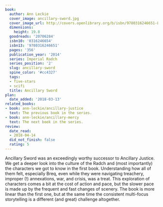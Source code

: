 ```yaml
---
book:
  author: Ann Leckie
  cover_image: ancillary-sword.jpg
  cover_image_url: http://covers.openlibrary.org/b/isbn/9780316246651-L.jpg
  dimensions:
    height: 19.8
  goodreads: '20706284'
  isbn10: '0316246654'
  isbn13: '9780316246651'
  pages: '356'
  publication_year: '2014'
  series: Imperial Radch
  series_position: '2'
  slug: ancillary-sword
  spine_color: '#cc4327'
  tags:
  - five-stars
  - scifi
  title: Ancillary Sword
plan:
  date_added: '2018-03-13'
related_books:
- book: ann-leckie/ancillary-justice
  text: The previous book in the series.
- book: ann-leckie/ancillary-mercy
  text: The next book in the series.
review:
  date_read:
  - 2018-04-14
  did_not_finish: false
  rating: 5
---
```


Ancillary Sword was an exceedingly worthy successor to Ancillary Justice. We get a deeper look into the culture of the Radch and (most importantly) the characters we got to know in the first book. Understanding how all of them felt, especially Breq, even while they were navigating treachery, improper (!) annexations, war, and crisis, was a treat. This exploration of characters comes a bit at the cost of action and pace, but the slower pace is made up by the frequent and fast changes of scenery. The book is more linear than the first one, but at the same time the consistent multi-focus storytelling is a different (and great) challenge altogether.

